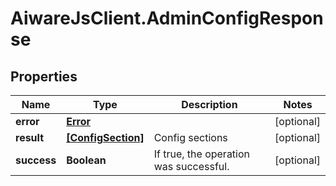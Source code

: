 # AiwareJsClient.AdminConfigResponse

## Properties

Name | Type | Description | Notes
------------ | ------------- | ------------- | -------------
**error** | [**Error**](Error.md) |  | [optional] 
**result** | [**[ConfigSection]**](ConfigSection.md) | Config sections | [optional] 
**success** | **Boolean** | If true, the operation was successful. | [optional] 


